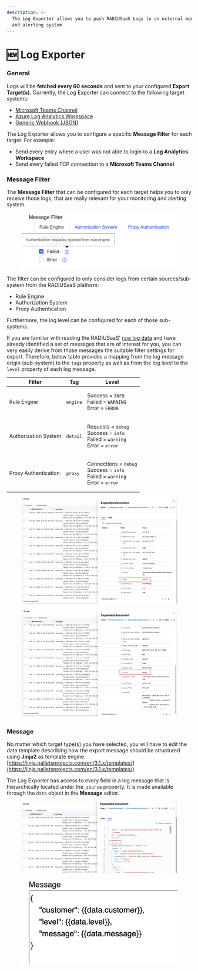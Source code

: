 ```yaml
---
description: >-
  The Log Exporter allows you to push RADIUSaaS Logs to an external monitoring
  and alerting system
---
```


# 🆕 Log Exporter

### General

Logs will be **fetched every 60 seconds** and sent to your configured **Export Target(s)**. Currently, the Log Exporter can connect to the following target systems:

* [Microsoft Teams Channel](teams.md)
* [Azure Log Analytics Workspace](log-analytics.md)
* [Generic Webhook (JSON)](generic-webhook.md)

The Log Exporter allows you to configure a specific **Message Filter** for each target. For example:&#x20;

* Send every entry where a user was not able to login to a **Log Analytics Workspace**
* Send every failed TCP connection to a **Microsoft Teams Channel**

### Message Filter

The **Message Filter** that can be configured for each target helps you to only receive those logs, that are really relevant for your monitoring and alerting system.

<figure><img src="../../../.gitbook/assets/image (2) (1).png" alt=""><figcaption></figcaption></figure>

The filter can be configured to only consider logs from certain sources/sub-system from the RADIUSaaS platform:

* Rule Engine
* Authorization System
* Proxy Authentication

Furthermore, the log level can be configured for each of those sub-systems.

If you are familiar with reading the RADIUSaaS' [raw log data](../../insights/log.md) and have already identified a set of  messages that are of interest for you, you can very easily derive from those messages the suitable filter settings for export. Therefore, below table provides a mapping from the log message origin (sub-system) to the `tags` property as well as from the log level to the `level` property of each log message.

| Filter               | Tag      | Level                                                                                                                                 |
| -------------------- | -------- | ------------------------------------------------------------------------------------------------------------------------------------- |
| Rule Engine          | `engine` | <p>Success = <code>INFO</code><br>Failed = <code>WARNING</code><br>Error = <code>ERROR</code></p>                                     |
| Authorization System | `detail` | <p>Requests = <code>debug</code><br>Success = <code>info</code><br>Failed = <code>warning</code><br>Error = <code>error</code></p>    |
| Proxy Authentication | `proxy`  | <p>Connections = <code>debug</code><br>Success = <code>info</code><br>Failed = <code>warning</code><br>Error = <code>error</code></p> |

<figure><img src="../../../.gitbook/assets/image (9).png" alt=""><figcaption></figcaption></figure>

<figure><img src="../../../.gitbook/assets/image (31).png" alt=""><figcaption></figcaption></figure>

### Message

No matter which target type(s) you have selected, you will have to edit the data template describing how the export message should be structured using **Jinja2** as template engine:\
[https://jinja.palletsprojects.com/en/3.1.x/templates/](https://jinja.palletsprojects.com/en/3.1.x/templates/)

The Log Exporter has access to every field in a log message that is hierarchically located under the`_source` property. It is made available through the `data` object in the **Message** editor.

<figure><img src="../../../.gitbook/assets/image (2) (3) (1).png" alt=""><figcaption></figcaption></figure>

<figure><img src="../../../.gitbook/assets/image (13).png" alt=""><figcaption></figcaption></figure>
